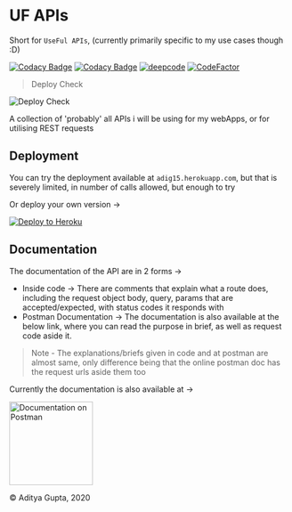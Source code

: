 # UF APIs

Short for `UseFul APIs`, (currently primarily specific to my use cases though :D)

[![Codacy Badge](https://api.codacy.com/project/badge/Grade/52fced1f81b54389988f1be2cd922e1e)](https://app.codacy.com/gh/adi-g15/Useful_APIs?utm_source=github.com&utm_medium=referral&utm_content=adi-g15/Useful_APIs&utm_campaign=Badge_Grade)
[![Codacy Badge](https://app.codacy.com/project/badge/Grade/4ef8a6a4fa5d43dab6e9093200e442f8)](https://www.codacy.com/gh/adi-g15/Useful_APIs/dashboard?utm_source=github.com&amp;utm_medium=referral&amp;utm_content=adi-g15/Useful_APIs&amp;utm_campaign=Badge_Grade)
[![deepcode](https://www.deepcode.ai/api/gh/badge?key=eyJhbGciOiJIUzI1NiIsInR5cCI6IkpXVCJ9.eyJwbGF0Zm9ybTEiOiJnaCIsIm93bmVyMSI6ImFkaS1nMTUiLCJyZXBvMSI6IlVzZWZ1bF9BUElzIiwiaW5jbHVkZUxpbnQiOmZhbHNlLCJhdXRob3JJZCI6MjIzMzksImlhdCI6MTYwNzg4Mzc1Nn0.bEmr3CtpEzXopwTF8eq82x3gpnO4bTJZIroO03HMFOE)](https://www.deepcode.ai/app/gh/adi-g15/Useful_APIs/_/dashboard?utm_content=gh%2Fadi-g15%2FUseful_APIs)
[![CodeFactor](https://www.codefactor.io/repository/github/adityagupta150/useful_apis/badge)](https://www.codefactor.io/repository/github/adityagupta150/useful_apis)

> Deploy Check

![Deploy Check](https://github.com/adi-g15/Useful_APIs/workflows/Deploy%20Check/badge.svg)

A collection of 'probably' all APIs i will be using for my webApps, or for utilising REST requests

## Deployment

You can try the deployment available at `adig15.herokuapp.com`, but that is severely limited, in number of calls allowed, but enough to try

Or deploy your own version ->

[![Deploy to Heroku](https://www.herokucdn.com/deploy/button.svg)](https://heroku.com/deploy?template=https://github.com/AdityaGupta150/Useful_APIs)

## Documentation

The documentation of the API are in 2 forms ->

* Inside code -> There are comments that explain what a route does, including the request object body, query, params that are accepted/expected, with status codes it responds with
* Postman Documentation -> The documentation is also available at the below link, where you can read the purpose in brief, as well as request code aside it.

> Note - The explanations/briefs given in code and at postman are almost same, only difference being that the online postman doc has the request urls aside them too

Currently the documentation is also available at ->

<a href="https://documenter.getpostman.com/view/13326795/TVmJizFG"><img src="https://raw.githubusercontent.com/adi-g15/Sources/main/postman-logo-1.png?token=AI4LBIKP5D2O7XPOSIRO4YC736KZK" alt="Documentation on Postman" width="150px"/></a>

© Aditya Gupta, 2020
